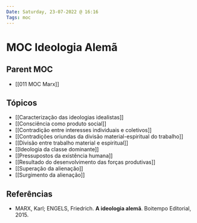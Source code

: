 ```yaml
---
Date: Saturday, 23-07-2022 @ 16:16
Tags: moc 
---
```

# MOC Ideologia Alemã

## Parent MOC
- [[011 MOC Marx]]

## Tópicos
- [[Caracterização das ideologias idealistas]]
- [[Consciência como produto social]]
- [[Contradição entre interesses individuais e coletivos]]
- [[Contradições oriundas da divisão material-espiritual do trabalho]]
- [[Divisão entre trabalho material e espiritual]]
- [[Ideologia da classe dominante]]
- [[Pressupostos da existência humana]]
- [[Resultado do desenvolvimento das forças produtivas]]
- [[Superação da alienação]]
- [[Surgimento da alienação]]

## Referências
- MARX, Karl; ENGELS, Friedrich. **A ideologia alemã**. Boitempo Editorial, 2015.